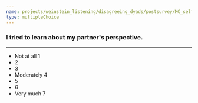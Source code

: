 ```yaml
---
name: projects/weinstein_listening/disagreeing_dyads/postsurvey/MC_self_1.md
type: multipleChoice
---
```


### I tried to learn about my partner's perspective.

---

- Not at all 1
- 2
- 3
- Moderately 4
- 5
- 6
- Very much 7
